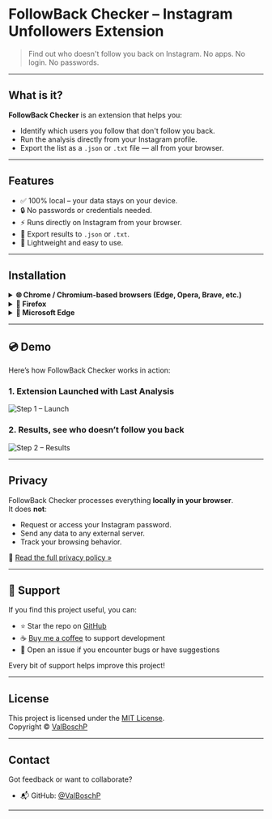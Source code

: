 # FollowBack Checker – Instagram Unfollowers Extension

> Find out who doesn't follow you back on Instagram. No apps. No login. No passwords.

---

## What is it?

**FollowBack Checker** is an extension that helps you:
- Identify which users you follow that don't follow you back.
- Run the analysis directly from your Instagram profile.
- Export the list as a `.json` or `.txt` file — all from your browser.

---

## Features

- ✅ 100% local – your data stays on your device.
- 🔒 No passwords or credentials needed.
- ⚡ Runs directly on Instagram from your browser.
- 💾 Export results to `.json` or `.txt`.
- 🎯 Lightweight and easy to use.

---

## Installation

<details>
<summary><strong>🌐 Chrome / Chromium-based browsers (Edge, Opera, Brave, etc.)</strong></summary>

### Option 1: Download ZIP
1. [**Download the ZIP file**](https://github.com/ValBoschP/FollowBack-Checker/archive/refs/heads/main.zip) from GitHub.
2. Extract the ZIP file to a folder on your computer.
3. Open Chrome and go to `chrome://extensions` (or `edge://extensions` for Edge, `opera://extensions` for Opera, etc.).
4. Enable **Developer mode** in the top right corner.
5. Click on **Load unpacked** and select the `extension/` folder inside the extracted folder.
6. Go to [instagram.com](https://www.instagram.com), log in, and visit your profile.
7. Click on the extension icon in the toolbar and **run** the checker.

### Option 2: Clone the Repository with Git
1. Clone this repository:
   ```bash
   git clone https://github.com/ValBoschP/FollowBack-Checker.git
   ```
2. Open Chrome and go to `chrome://extensions` (or the equivalent for your Chromium-based browser).
3. Enable **Developer mode** in the top right corner.
4. Click on **Load unpacked** and select the `extension/` folder inside this repo.
5. Go to [instagram.com](https://www.instagram.com), log in, and visit your profile.
6. Click on the extension icon in the toolbar and **run** the checker.

</details>

<details>
<summary><strong>🦊 Firefox</strong></summary>

### Option 1: Download ZIP
1. [**Download the ZIP file**](https://github.com/ValBoschP/FollowBack-Checker/archive/refs/heads/main.zip) from GitHub.
2. Extract the ZIP file to a folder on your computer.
3. Open Firefox and go to `about:debugging`.
4. Click on **This Firefox** in the left sidebar.
5. Click on **Load Temporary Add-on**.
6. Navigate to the `extension/` folder and select the `manifest.json` file.
7. Go to [instagram.com](https://www.instagram.com), log in, and visit your profile.
8. Click on the extension icon in the toolbar and **run** the checker.

### Option 2: Clone the Repository with Git
1. Clone this repository:
   ```bash
   git clone https://github.com/ValBoschP/FollowBack-Checker.git
   ```
2. Open Firefox and go to `about:debugging`.
3. Click on **This Firefox** in the left sidebar.
4. Click on **Load Temporary Add-on**.
5. Navigate to the `extension/` folder inside the cloned repo and select the `manifest.json` file.
6. Go to [instagram.com](https://www.instagram.com), log in, and visit your profile.
7. Click on the extension icon in the toolbar and **run** the checker.

</details>

<details>
<summary><strong>🔷 Microsoft Edge</strong></summary>

### Option 1: Download ZIP
1. [**Download the ZIP file**](https://github.com/ValBoschP/FollowBack-Checker/archive/refs/heads/main.zip) from GitHub.
2. Extract the ZIP file to a folder on your computer.
3. Open Edge and go to `edge://extensions`.
4. Enable **Developer mode** in the left sidebar.
5. Click on **Load unpacked** and select the `extension/` folder inside the extracted folder.
6. Go to [instagram.com](https://www.instagram.com), log in, and visit your profile.
7. Click on the extension icon in the toolbar and **run** the checker.

### Option 2: Clone the Repository with Git
1. Clone this repository:
   ```bash
   git clone https://github.com/ValBoschP/FollowBack-Checker.git
   ```
2. Open Edge and go to `edge://extensions`.
3. Enable **Developer mode** in the left sidebar.
4. Click on **Load unpacked** and select the `extension/` folder inside this repo.
5. Go to [instagram.com](https://www.instagram.com), log in, and visit your profile.
6. Click on the extension icon in the toolbar and **run** the checker.

</details>


---

## 💿 Demo

Here’s how FollowBack Checker works in action:

### 1. Extension Launched with Last Analysis
![Step 1 – Launch](https://github.com/ValBoschP/FollowBack-Checker/assets/FollowBack-Checker-Demo-2.png)

### 2. Results, see who doesn’t follow you back  
![Step 2 – Results](https://github.com/ValBoschP/FollowBack-Checker/assets/FollowBack-Checker-Demo.png)

---

## Privacy

FollowBack Checker processes everything **locally in your browser**.  
It does **not**:

- Request or access your Instagram password.
- Send any data to any external server.
- Track your browsing behavior.

🔐 [Read the full privacy policy »](./privacy-policy.md)

---

## 💜 Support

If you find this project useful, you can:

- ⭐ Star the repo on [GitHub](https://github.com/ValBoschP/FollowBack-Checker)
- ☕ [Buy me a coffee](https://www.buymeacoffee.com/ValBoschP) to support development
- 🐛 Open an issue if you encounter bugs or have suggestions

Every bit of support helps improve this project!

---

## License

This project is licensed under the [MIT License](./LICENSE).  
Copyright © [ValBoschP](https://github.com/ValBoschP)

---

## Contact

Got feedback or want to collaborate?

- 📬 GitHub: [@ValBoschP](https://github.com/ValBoschP)

---